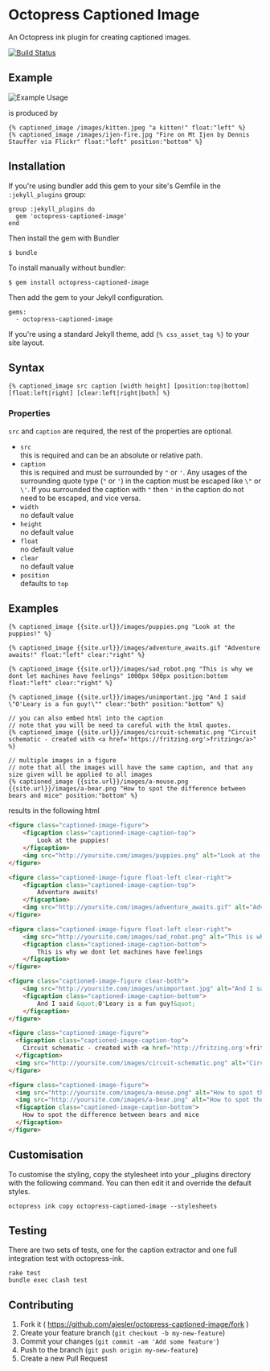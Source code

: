 # Octopress Captioned Image

An Octopress ink plugin for creating captioned images.

[![Build Status](https://travis-ci.org/ajesler/octopress-captioned-image.svg?branch=master)](https://travis-ci.org/ajesler/octopress-captioned-image)

## Example

![Example Usage](https://github.com/ajesler/octopress-captioned-image/raw/master/captioned-image-example.png)

is produced by 

```
{% captioned_image /images/kitten.jpeg "a kitten!" float:"left" %}
{% captioned_image /images/ijen-fire.jpg "Fire on Mt Ijen by Dennis Stauffer via Flickr" float:"left" position:"bottom" %}
```

## Installation

If you're using bundler add this gem to your site's Gemfile in the `:jekyll_plugins` group:

    group :jekyll_plugins do
      gem 'octopress-captioned-image'
    end

Then install the gem with Bundler

    $ bundle

To install manually without bundler:

    $ gem install octopress-captioned-image

Then add the gem to your Jekyll configuration.

    gems:
      - octopress-captioned-image

If you're using a standard Jekyll theme, add `{% css_asset_tag %}` to your site layout.  


## Syntax

```
{% captioned_image src caption [width height] [position:top|bottom] [float:left|right] [clear:left|right|both] %}
```

### Properties

`src` and `caption` are required, the rest of the properties are optional.

* `src`  
this is required and can be an absolute or relative path.
* `caption`  
this is required and must be surrounded by `"` or `'`. Any usages of the surrounding quote type (`"` or `'`) in the caption must be escaped like `\"` or `\'`. If you surrounded the caption with `"` then `'` in the caption do not need to be escaped, and vice versa.
* `width`  
no default value
* `height`  
no default value
* `float`  
no default value
* `clear`  
no default value
* `position`  
defaults to `top`


## Examples

```
{% captioned_image {{site.url}}/images/puppies.png "Look at the puppies!" %}

{% captioned_image {{site.url}}/images/adventure_awaits.gif "Adventure awaits!" float:"left" clear:"right" %}

{% captioned_image {{site.url}}/images/sad_robot.png "This is why we dont let machines have feelings" 1000px 500px position:bottom float:"left" clear:"right" %}

{% captioned_image {{site.url}}/images/unimportant.jpg "And I said \"O'Leary is a fun guy!\"" clear:"both" position:"bottom" %}

// you can also embed html into the caption
// note that you will be need to careful with the html quotes.
{% captioned_image {{site.url}}/images/circuit-schematic.png "Circuit schematic - created with <a href='https://fritzing.org'>fritzing</a>" %}

// multiple images in a figure
// note that all the images will have the same caption, and that any size given will be applied to all images
{% captioned_image {{site.url}}/images/a-mouse.png {{site.url}}/images/a-bear.png "How to spot the difference between bears and mice" position:"bottom" %}
```

results in the following html

```html
<figure class="captioned-image-figure">
	<figcaption class="captioned-image-caption-top">
		Look at the puppies!
	</figcaption>
	<img src="http://yoursite.com/images/puppies.png" alt="Look at the puppies!">
</figure>

<figure class="captioned-image-figure float-left clear-right">
	<figcaption class="captioned-image-caption-top">
		Adventure awaits!
	</figcaption>
	<img src="http://yoursite.com/images/adventure_awaits.gif" alt="Adventure awaits!">
</figure>

<figure class="captioned-image-figure float-left clear-right">
	<img src="http://yoursite.com/images/sad_robot.png" alt="This is why we dont let machines have feelings" width="1000px" height="500px">
	<figcaption class="captioned-image-caption-bottom">
		This is why we dont let machines have feelings
	</figcaption>
</figure>

<figure class="captioned-image-figure clear-both">
	<img src="http://yoursite.com/images/unimportant.jpg" alt="And I said &quot;O'Leary is a fun guy!&quot;" width="1000px" height="500px">
	<figcaption class="captioned-image-caption-bottom">
		And I said &quot;O'Leary is a fun guy!&quot;
	</figcaption>
</figure>

<figure class="captioned-image-figure">
  <figcaption class="captioned-image-caption-top">
    Circuit schematic - created with <a href='http://fritzing.org'>fritzing</a>
  </figcaption>
  <img src="http://yoursite.com/images/circuit-schematic.png" alt="Circuit schematic - created with <a href='http://fritzing.org'>fritzing</a>" />
</figure>

<figure class="captioned-image-figure">
  <img src="http://yoursite.com/images/a-mouse.png" alt="How to spot the difference between bears and mice" />
  <img src="http://yoursite.com/images/a-bear.png" alt="How to spot the difference between bears and mice" />
  <figcaption class="captioned-image-caption-bottom">
    How to spot the difference between bears and mice
  </figcaption>
</figure>
```

## Customisation

To customise the styling, copy the stylesheet into your _plugins directory with the following command. You can then edit it and override the default styles.

```
octopress ink copy octopress-captioned-image --stylesheets
```

## Testing

There are two sets of tests, one for the caption extractor and one full integration test with octopress-ink.

```
rake test
bundle exec clash test
```

## Contributing

1. Fork it ( https://github.com/ajesler/octopress-captioned-image/fork )
2. Create your feature branch (`git checkout -b my-new-feature`)
3. Commit your changes (`git commit -am 'Add some feature'`)
4. Push to the branch (`git push origin my-new-feature`)
5. Create a new Pull Request
